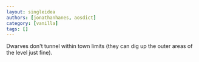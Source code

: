 ```yaml
---
layout: singleidea
authors: [jonathanhanes, aosdict]
category: [vanilla]
tags: []
---
```

Dwarves don't tunnel within town limits (they can dig up the outer areas of the level just fine).
